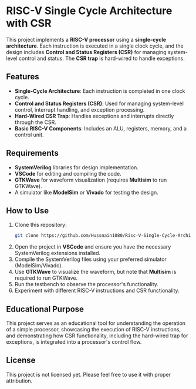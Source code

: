 # RISC-V Single Cycle Architecture with CSR

This project implements a **RISC-V processor** using a **single-cycle architecture**. Each instruction is executed in a single clock cycle, and the design includes **Control and Status Registers (CSR)** for managing system-level control and status. The **CSR trap** is hard-wired to handle exceptions.

## Features
- **Single-Cycle Architecture**: Each instruction is completed in one clock cycle.
- **Control and Status Registers (CSR)**: Used for managing system-level control, interrupt handling, and exception processing.
- **Hard-Wired CSR Trap**: Handles exceptions and interrupts directly through the CSR.
- **Basic RISC-V Components**: Includes an ALU, registers, memory, and a control unit.

## Requirements
- **SystemVerilog** libraries for design implementation.
- **VSCode** for editing and compiling the code.
- **GTKWave** for waveform visualization (requires **Multisim** to run GTKWave).
- A simulator like **ModelSim** or **Vivado** for testing the design.

## How to Use
1. Clone this repository:
   ```bash
   git clone https://github.com/Hussnain1080/Risc-V-Single-Cycle-Architecture-With-CSR.git
   ```
2. Open the project in **VSCode** and ensure you have the necessary SystemVerilog extensions installed.
3. Compile the SystemVerilog files using your preferred simulator (ModelSim/Vivado).
4. Use **GTKWave** to visualize the waveform, but note that **Multisim** is required to run GTKWave.
5. Run the testbench to observe the processor's functionality.
6. Experiment with different RISC-V instructions and CSR functionality.

## Educational Purpose
This project serves as an educational tool for understanding the operation of a simple processor, showcasing the execution of RISC-V instructions, and demonstrating how CSR functionality, including the hard-wired trap for exceptions, is integrated into a processor's control flow.

## License
This project is not licensed yet. Please feel free to use it with proper attribution.
